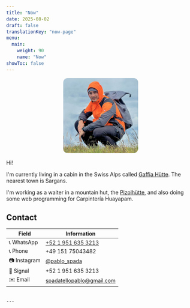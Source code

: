 ```yaml
---
title: "Now"
date: 2025-08-02
draft: false
translationKey: "now-page"
menu:
  main:
    weight: 90
    name: "Now"
showToc: false
---
```


<p align="center">
  <img src="/uploads/profile.jpg" alt="Profile photo" width="200" style="border-radius: 12px;" />
</p>

Hi!

I'm currently living in a cabin in the Swiss Alps called [Gaffia Hütte](https://maps.app.goo.gl/3rp6uyCyBACvAzSC9). The nearest town is Sargans.

I'm working as a waiter in a mountain hut, the [Pizolhütte](https://maps.app.goo.gl/L4Kf84GFvuPcFHy69), and also doing some web programming for Carpintería Huayapam.

## Contact

| Field         | Information                                          |
|---------------|------------------------------------------------------|
| 📞 WhatsApp     | [+52 1 951 635 3213](https://wa.me/5219516353213) |
| 📞 Phone        | +49 151 75043482                                  |
| 📷 Instagram    | [@pablo_spada](https://instagram.com/pablo_spada) |
| 📡 Signal       | +52 1 951 635 3213                                  |
| ✉️ Email        | [spadatellopablo@gmail.com](mailto:spadatellopablo@gmail.com) |
```

---
